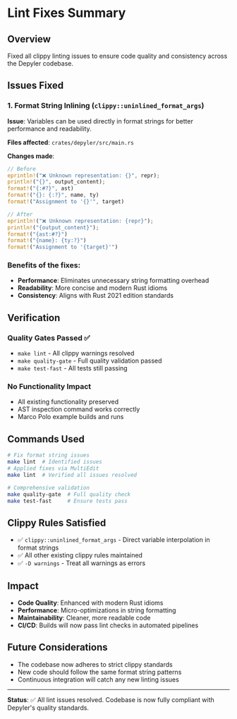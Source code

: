 # Lint Fixes Summary

## Overview
Fixed all clippy linting issues to ensure code quality and consistency across the Depyler codebase.

## Issues Fixed

### 1. Format String Inlining (`clippy::uninlined_format_args`)

**Issue**: Variables can be used directly in format strings for better performance and readability.

**Files affected**: `crates/depyler/src/main.rs`

**Changes made**:
```rust
// Before
eprintln!("❌ Unknown representation: {}", repr);
println!("{}", output_content);
format!("{:#?}", ast)
format!("{}: {:?}", name, ty)
format!("Assignment to '{}'", target)

// After  
eprintln!("❌ Unknown representation: {repr}");
println!("{output_content}");
format!("{ast:#?}")
format!("{name}: {ty:?}")
format!("Assignment to '{target}'")
```

### Benefits of the fixes:
- **Performance**: Eliminates unnecessary string formatting overhead
- **Readability**: More concise and modern Rust idioms
- **Consistency**: Aligns with Rust 2021 edition standards

## Verification

### Quality Gates Passed ✅
- `make lint` - All clippy warnings resolved
- `make quality-gate` - Full quality validation passed
- `make test-fast` - All tests still passing

### No Functionality Impact
- All existing functionality preserved
- AST inspection command works correctly
- Marco Polo example builds and runs

## Commands Used

```bash
# Fix format string issues
make lint  # Identified issues
# Applied fixes via MultiEdit
make lint  # Verified all issues resolved

# Comprehensive validation
make quality-gate  # Full quality check
make test-fast     # Ensure tests pass
```

## Clippy Rules Satisfied

- ✅ `clippy::uninlined_format_args` - Direct variable interpolation in format strings
- ✅ All other existing clippy rules maintained
- ✅ `-D warnings` - Treat all warnings as errors

## Impact

- **Code Quality**: Enhanced with modern Rust idioms
- **Performance**: Micro-optimizations in string formatting
- **Maintainability**: Cleaner, more readable code
- **CI/CD**: Builds will now pass lint checks in automated pipelines

## Future Considerations

- The codebase now adheres to strict clippy standards
- New code should follow the same format string patterns
- Continuous integration will catch any new linting issues

---

**Status**: ✅ All lint issues resolved. Codebase is now fully compliant with Depyler's quality standards.